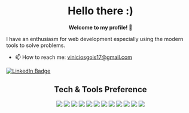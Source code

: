 <h1 align="center">Hello there :) </h1>
<p align="center"><b>Welcome to my profile! 🚀</b></p>
  
<p>I have an enthusiasm for web development especially using the modern tools to solve problems.</p>  

- 📫 How to reach me: viniciosgois17@gmail.com

[![LinkedIn Badge](https://img.shields.io/badge/linkedin--%2300EBEB?style=for-the-badge&logo=linkedin&logoColor=white)](https://www.linkedin.com/in/vinicios-gois-5b695621a/)

<h2 align="center">Tech & Tools Preference</h2>

<p align="center">
    <img src = "https://img.shields.io/badge/HTML5-E34F26?style=for-the-badge&logo=html5&logoColor=white">
    <img src = "https://img.shields.io/badge/CSS3-1572B6?style=for-the-badge&logo=css3&logoColor=white">
    <img src = "https://img.shields.io/badge/JavaScript-F7DF1E?style=for-the-badge&logo=javascript&logoColor=black">
    <img src = "https://img.shields.io/badge/TypeScript-007ACC?style=for-the-badge&logo=typescript&logoColor=white">
    <img src = "https://img.shields.io/badge/React-20232A?style=for-the-badge&logo=react&logoColor=61DAFB">
    <img src = "https://img.shields.io/badge/React_Router-CA4245?style=for-the-badge&logo=react-router&logoColor=white">
    <img src = "https://img.shields.io/badge/styled--components-DB7093?style=for-the-badge&logo=styled-components&logoColor=white">
    <img src = "https://img.shields.io/badge/Node.js-43853D?style=for-the-badge&logo=node.js&logoColor=white">
    <img src = "https://img.shields.io/badge/Express.js-000000?style=for-the-badge&logo=express&logoColor=white">
    <img src = "https://img.shields.io/badge/npm-CB3837?style=for-the-badge&logo=npm&logoColor=white">
    <img src = "https://img.shields.io/badge/Yarn-2C8EBB?style=for-the-badge&logo=yarn&logoColor=white">
    <img src = "https://img.shields.io/badge/Git-F05032?style=for-the-badge&logo=git&logoColor=white">
  </p>
